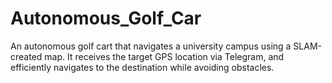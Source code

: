 # Autonomous_Golf_Car
An autonomous golf cart that navigates a university campus using a SLAM-created map. It receives the target GPS location via Telegram, and efficiently navigates to the destination while avoiding obstacles.
